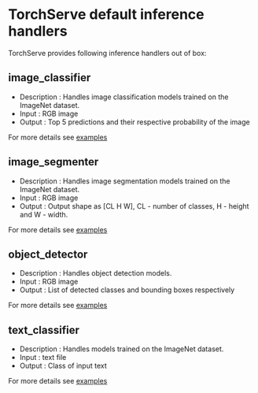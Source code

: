 # TorchServe default inference handlers

TorchServe provides following inference handlers out of box:

## image_classifier

* Description : Handles image classification models trained on the ImageNet dataset.
* Input : RGB image
* Output : Top 5 predictions and their respective probability of the image

For more details see [examples](https://github.com/pytorch/serve/tree/master/examples/image_classifier)

## image_segmenter

* Description : Handles image segmentation models trained on the ImageNet dataset.
* Input : RGB image
* Output : Output shape as [CL H W], CL - number of classes, H - height and W - width.

For more details see [examples](https://github.com/pytorch/serve/tree/master/examples/image_segmenter)

## object_detector

* Description : Handles object detection models.
* Input : RGB image
* Output : List of detected classes and bounding boxes respectively 

For more details see [examples](https://github.com/pytorch/serve/tree/master/examples/object_detector) 

## text_classifier

* Description : Handles models trained on the ImageNet dataset.
* Input : text file
* Output : Class of input text

For more details see [examples](https://github.com/pytorch/serve/tree/master/examples/text_classification)
